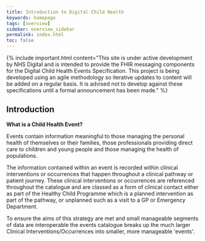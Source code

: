 ```yaml
---
title: Introduction to Digital Child Health
keywords: homepage
tags: [overview]
sidebar: overview_sidebar
permalink: index.html
toc: false
---
```


{% include important.html content="This site is under active development by NHS Digital and is intended to provide the FHIR messaging components for the Digital Child Health Events Specification. This project is being developed using an agile methodology so iterative updates to content will be added on a regular basis.  It is advised not to develop against these specifications until a formal announcement has been made." %}

## Introduction ##

**What is a Child Health Event?**

Events contain information meaningful to those managing the personal health of themselves or their families, those professionals providing direct care to children and young people and those managing the health of populations.

The information contained within an event is recorded within clinical interventions or occurrences that happen throughout a clinical pathway or patient journey. These clinical interventions or occurrences are referenced throughout the catalogue and are classed as a form of clinical contact either as part of the Healthy Child Programme which is a planned intervention as part of the pathway, or unplanned such as a visit to a GP or Emergency Department. 

To ensure the aims of this strategy are met and small manageable segments of data are interoperable the events catalogue breaks up the much larger Clinical Interventions/Occurrences into smaller, more manageable 'events'.
 